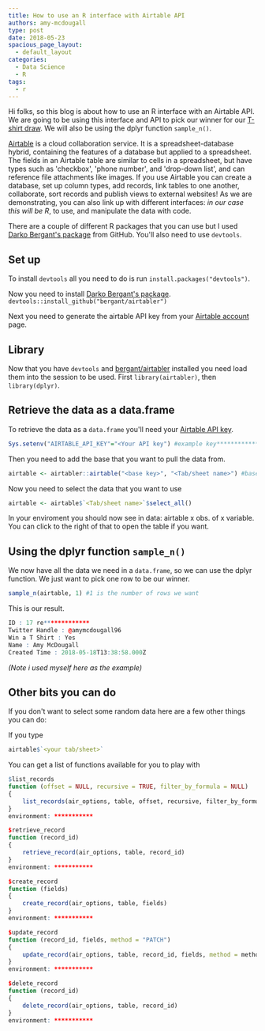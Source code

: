 ```yaml
---
title: How to use an R interface with Airtable API
authors: amy-mcdougall
type: post
date: 2018-05-23
spacious_page_layout:
  - default_layout
categories:
  - Data Science
  - R
tags:
  - r
---
```


Hi folks, so this blog is about how to use an R interface with an Airtable API. We are going to be using this interface and API to pick our winner for our [T-shirt draw](https://twitter.com/LockeData/status/997170312323055616). We will also be using the dplyr function `sample_n()`.

[Airtable](https://airtable.com/) is a cloud collaboration service. It is a spreadsheet-database hybrid, containing the features of a database but applied to a spreadsheet. The fields in an Airtable table are similar to cells in a spreadsheet, but have types such as 'checkbox', 'phone number', and 'drop-down list', and can reference file attachments like images. If you use Airtable you can create a database, set up column types, add records, link tables to one another, collaborate, sort records and publish views to external websites! As we are demonstrating, you can also link up with different interfaces: *in our case this will be R*, to use, and manipulate the data with code.

There are a couple of different R packages that you can use but I used [Darko Bergant's package](https://github.com/bergant/airtabler) from GitHub. You'll also need to use `devtools`.

## Set up

To install `devtools` all you need to do is run `install.packages("devtools")`.

Now you need to install [Darko Bergant's package](https://github.com/bergant/airtabler).
`devtools::install_github("bergant/airtabler")`

Next you need to generate the airtable API key from your [Airtable account](https://airtable.com/account) page.

## Library

Now that you have `devtools` and [bergant/airtabler](https://github.com/bergant/airtabler) installed you need load them into the session to be used. First `library(airtabler)`, then `library(dplyr)`.

## Retrieve the data as a data.frame

To retrieve the data as a `data.frame` you'll need your [Airtable API key](https://airtable.com/account).

``` r
Sys.setenv("AIRTABLE_API_KEY"="<Your API key") #example key**************
```

Then you need to add the base that you want to pull the data from.

``` r
airtable <- airtabler::airtable("<base key>", "<Tab/sheet name>") #base key can be found in the API docs
```

Now you need to select the data that you want to use

``` r
airtable <- airtable$`<Tab/sheet name>`$select_all()
```

In your enviroment you should now see in data:
airtable x obs. of x variable. You can click to the right of that to open the table if you want.

## Using the dplyr function `sample_n()`

We now have all the data we need in a `data.frame`, so we can use the dplyr function. We just want to pick one row to be our winner.

``` r
sample_n(airtable, 1) #1 is the number of rows we want
```

This is our result.

``` r
ID : 17 re*************
Twitter Handle : @amymcdougall96
Win a T Shirt : Yes
Name : Amy McDougall
Created Time : 2018-05-18T13:38:58.000Z
```

*(Note i used myself here as the example)*

## Other bits you can do

If you don't want to select some random data here are a few other things you can do:

If you type

``` r
airtable$`<your tab/sheet>`
```

You can get a list of functions available for you to play with

``` r
$list_records
function (offset = NULL, recursive = TRUE, filter_by_formula = NULL)
{
    list_records(air_options, table, offset, recursive, filter_by_formula)
}
environment: ***********

$retrieve_record
function (record_id)
{
    retrieve_record(air_options, table, record_id)
}
environment: ***********

$create_record
function (fields)
{
    create_record(air_options, table, fields)
}
environment: ***********

$update_record
function (record_id, fields, method = "PATCH")
{
    update_record(air_options, table, record_id, fields, method = method)
}
environment: ***********

$delete_record
function (record_id)
{
    delete_record(air_options, table, record_id)
}
environment: ***********
```
